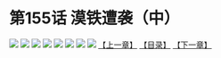 # 第155话 漠铁遭袭（中）
![](https://mhpic.xiaomingtaiji.net/comic/D/斗破苍穹拆分版/155话/1.jpg-zymk.middle.webp)
![](https://mhpic.xiaomingtaiji.net/comic/D/斗破苍穹拆分版/155话/2.jpg-zymk.middle.webp)
![](https://mhpic.xiaomingtaiji.net/comic/D/斗破苍穹拆分版/155话/3.jpg-zymk.middle.webp)
![](https://mhpic.xiaomingtaiji.net/comic/D/斗破苍穹拆分版/155话/4.jpg-zymk.middle.webp)
![](https://mhpic.xiaomingtaiji.net/comic/D/斗破苍穹拆分版/155话/5.jpg-zymk.middle.webp)
![](https://mhpic.xiaomingtaiji.net/comic/D/斗破苍穹拆分版/155话/6.jpg-zymk.middle.webp)
![](https://mhpic.xiaomingtaiji.net/comic/D/斗破苍穹拆分版/155话/7.jpg-zymk.middle.webp)
![](https://mhpic.xiaomingtaiji.net/comic/D/斗破苍穹拆分版/155话/8.jpg-zymk.middle.webp)
[【上一章】](./154.md)
[【目录】](./README.md)
[【下一章】](./156.md)
